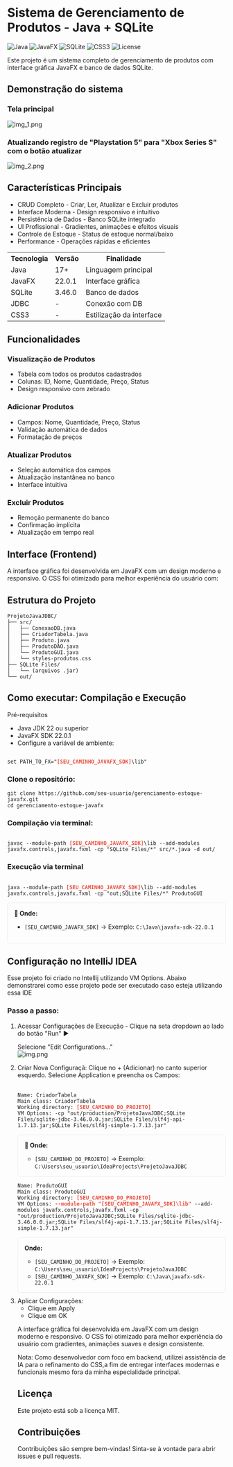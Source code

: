 <h1 xmlns="http://www.w3.org/1999/html"> Sistema de Gerenciamento de Produtos - Java + SQLite </h1>

![Java](https://img.shields.io/badge/Java-17%2B-orange)
![JavaFX](https://img.shields.io/badge/JavaFX-22-blue)
![SQLite](https://img.shields.io/badge/SQLite-3.46-green)
![CSS3](https://img.shields.io/badge/CSS3-Styled-purple)
![License](https://img.shields.io/badge/License-MIT-lightgrey)

Este projeto é um sistema completo de gerenciamento de produtos com interface gráfica JavaFX e banco de dados SQLite.

<h2> Demonstração do sistema </h2>

<h3> Tela principal </h3>

![img_1.png](assets/img/img_1.png)

<h3> Atualizando registro de "Playstation 5" para "Xbox Series S" com o botão atualizar </h3>

![img_2.png](assets/img/img_2.png)
<h2> Características Principais </h2>

<ul>
<li> CRUD Completo - Criar, Ler, Atualizar e Excluir produtos </li>
<li> Interface Moderna - Design responsivo e intuitivo </li>
<li> Persistência de Dados - Banco SQLite integrado</li>
<li> UI Profissional - Gradientes, animações e efeitos visuais </li>
<li> Controle de Estoque - Status de estoque normal/baixo </li>
<li> Performance - Operações rápidas e eficientes</li>
</ul>

<table>
    <tr>
        <th> Tecnologia  </th>
        <th> Versão    </th>
        <th> Finalidade </th>
    </tr>
    <tr>
        <td> Java </td>
        <td> 17+    </td>
        <td> Linguagem principal </td>
    </tr>
    <tr>
        <td> JavaFX </td>
        <td>   22.0.1     </td>
        <td>   Interface gráfica </td>
    </tr>
    <tr>
        <td> SQLite </td>
        <td> 3.46.0    </td>
        <td> Banco de dados </td>
    </tr>
    <tr>
        <td>   JDBC  </td>
        <td>   - </td>
        <td>  Conexão com DB  </td>
    </tr>
    <tr>
        <td> CSS3 </td>
        <td> - </td>
        <td>  Estilização da interface  </td>
    </tr>
</table>

<h2> Funcionalidades</h2>

<h3> Visualização de Produtos</h3>
<ul>
<li>Tabela com todos os produtos cadastrados</li>
<li>Colunas: ID, Nome, Quantidade, Preço, Status</li>
<li>Design responsivo com zebrado</li>
</ul>

<h3>Adicionar Produtos</h3>
<ul>
<li>Campos: Nome, Quantidade, Preço, Status</li>
<li>Validação automática de dados</li>
<li>Formatação de preços</li>
</ul>

<h3> Atualizar Produtos</h3>
<ul>
<li>Seleção automática dos campos</li>
<li>Atualização instantânea no banco</li>
<li>Interface intuitiva</li>
</ul>

<h3> Excluir Produtos</h3>
<ul>
<li>Remoção permanente do banco</li>
<li>Confirmação implícita</li>
<li>Atualização em tempo real</li>
</ul>



<h2> Interface (Frontend) </h2> 
A interface gráfica foi desenvolvida em JavaFX com um design moderno e responsivo. O CSS foi otimizado para melhor experiência do usuário com:

<h2>Estrutura do Projeto</h2>
<pre><code>ProjetoJavaJDBC/
├── src/
│   ├── ConexaoDB.java
│   ├── CriadorTabela.java
│   ├── Produto.java
│   ├── ProdutoDAO.java
│   └── ProdutoGUI.java
│   └── styles-produtos.css
├── SQLite Files/
│   └── (arquivos .jar)
└── out/</code></pre>


<h2> Como executar: Compilação e Execução </h2>

Pré-requisitos
- Java JDK 22 ou superior
- JavaFX SDK 22.0.1
- Configure a variável de ambiente:
<pre><code>
set PATH_TO_FX="<span style="color: #e74c3c; font-weight: bold;">[SEU_CAMINHO_JAVAFX_SDK]</span>\lib"
</code></pre>

<h3>Clone o repositório:</h3>
<pre><code>git clone https://github.com/seu-usuario/gerenciamento-estoque-javafx.git
cd gerenciamento-estoque-javafx
</code></pre>

<h3>Compilação via terminal:</h3>
<pre><code>
javac --module-path <span style="color: #e74c3c; font-weight: bold;">[SEU_CAMINHO_JAVAFX_SDK]</span>\lib --add-modules javafx.controls,javafx.fxml -cp "SQLite Files/*" src/*.java -d out/
</code></pre>

<h3>Execução via terminal</h3>
<pre><code>
java --module-path <span style="color: #e74c3c; font-weight: bold;">[SEU_CAMINHO_JAVAFX_SDK]</span>\lib --add-modules javafx.controls,javafx.fxml -cp "out;SQLite Files/*" ProdutoGUI
</code></pre>

<div style="border: 1px solid #e9ecef; padding: 15px; border-radius: 5px; margin: 10px 0;">
<strong>🎯 Onde:</strong>
<ul>
<li><code>[SEU_CAMINHO_JAVAFX_SDK]</code> → Exemplo: <code>C:\Java\javafx-sdk-22.0.1</code></li>
</ul>
</div>


<h2> Configuração no IntelliJ IDEA </h2>

Esse projeto foi criado no Intellij utilizando VM Options. Abaixo demonstrarei como esse projeto pode ser executado caso esteja utilizando essa IDE

<h3> Passo a passo: </h3>

<ol>
<li> Acessar Configurações de Execução - Clique na seta dropdown ao lado do botão "Run" ▶ </li>

Selecione "Edit Configurations..."
<br>
![img.png](assets/img/img.png)
<br>

<li> Criar Nova Configuraçã: Clique no + (Adicionar) no canto superior esquerdo. Selecione Application e preencha os Campos:</li>

<br>


<pre><code>Name: CriadorTabela
Main class: CriadorTabela
Working directory: <span style="color: #e74c3c; font-weight: bold;">[SEU_CAMINHO_DO_PROJETO]</span>
VM Options: -cp "out/production/ProjetoJavaJDBC;SQLite Files/sqlite-jdbc-3.46.0.0.jar;SQLite Files/slf4j-api-1.7.13.jar;SQLite Files/slf4j-simple-1.7.13.jar"</code></pre>

<div style="border: 1px solid #e9ecef; padding: 15px; border-radius: 5px; margin: 10px 0;">
<strong>🎯 Onde:</strong>
<ul>
<li><code>[SEU_CAMINHO_DO_PROJETO]</code> → Exemplo: <code>C:\Users\seu_usuario\IdeaProjects\ProjetoJavaJDBC</code></li>
</ul>
</div>

<pre><code>Name: ProdutoGUI
Main class: ProdutoGUI
Working directory: <span style="color: #e74c3c; font-weight: bold;">[SEU_CAMINHO_DO_PROJETO]</span>
VM Options: <span style="color: #e74c3c; font-weight: bold;">--module-path "[SEU_CAMINHO_JAVAFX_SDK]\lib"</span> --add-modules javafx.controls,javafx.fxml -cp "out/production/ProjetoJavaJDBC;SQLite Files/sqlite-jdbc-3.46.0.0.jar;SQLite Files/slf4j-api-1.7.13.jar;SQLite Files/slf4j-simple-1.7.13.jar"</code></pre>

<div style="border: 1px solid #e9ecef; padding: 15px; border-radius: 5px; margin: 10px 0;">
<strong>Onde:</strong>
<ul>
<li><code>[SEU_CAMINHO_DO_PROJETO]</code> → Exemplo: <code>C:\Users\seu_usuario\IdeaProjects\ProjetoJavaJDBC</code></li>
<li><code>[SEU_CAMINHO_JAVAFX_SDK]</code> → Exemplo: <code>C:\Java\javafx-sdk-22.0.1</code></li>
</ul>
</div>


<li> Aplicar Configurações:
<ul>
<li> Clique em Apply </li>
<li> Clique em OK </li>
</ul>



A interface gráfica foi desenvolvida em JavaFX com um design moderno e responsivo.
O CSS foi otimizado para melhor experiência do usuário com gradientes, animações suaves e design consistente.

Nota: Como desenvolvedor com foco em backend, utilizei assistência de IA para o refinamento do CSS,a fim de entregar interfaces modernas e funcionais mesmo fora da minha especialidade principal.

<h2>Licença</h2>
Este projeto está sob a licença MIT.

<h2>Contribuições</h2>
Contribuições são sempre bem-vindas! Sinta-se à vontade para abrir issues e pull requests.










